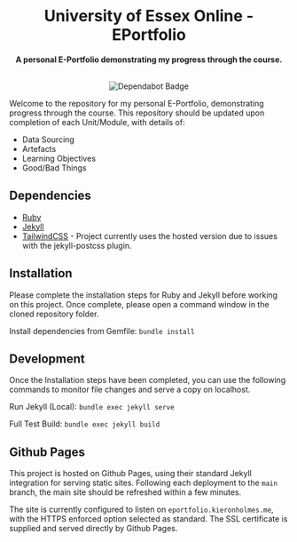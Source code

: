 <div align="center">
  <br>
  <h1>University of Essex Online - EPortfolio</h1>
  <strong>A personal E-Portfolio demonstrating my progress through the course.</strong>
</div>
<br>
<p align="center">
  <img src="https://badgen.net/dependabot/KieronHolmes/UoEoPortfolio/334473511?icon=dependabot" alt="Dependabot Badge">
</p>

Welcome to the repository for my personal E-Portfolio, demonstrating progress through the course. This repository should be updated upon completion of each Unit/Module, with details of:
- Data Sourcing
- Artefacts
- Learning Objectives
- Good/Bad Things

## Dependencies
- [Ruby](https://rubyinstaller.org/)
- [Jekyll](https://jekyllrb.com/)
- [TailwindCSS](https://tailwindcss.com/) - Project currently uses the hosted version due to issues with the jekyll-postcss plugin.

## Installation
Please complete the installation steps for Ruby and Jekyll before working on this project. Once complete, please open a command window in the cloned repository folder.

Install dependencies from Gemfile:
``
bundle install
``

## Development
Once the Installation steps have been completed, you can use the following commands to monitor file changes and serve a copy on localhost.

Run Jekyll (Local): 
``
bundle exec jekyll serve
``

Full Test Build:
``
bundle exec jekyll build
``

## Github Pages
This project is hosted on Github Pages, using their standard Jekyll integration for serving static sites. Following each deployment to the ``main`` branch, the main site should be refreshed within a few minutes.

The site is currently configured to listen on ``eportfolio.kieronholmes.me``, with the HTTPS enforced option selected as standard. The SSL certificate is supplied and served directly by Github Pages.
